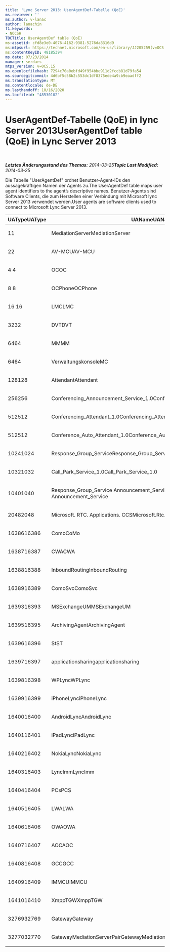 ```yaml
---
title: 'Lync Server 2013: UserAgentDef-Tabelle (QoE)'
ms.reviewer: ''
ms.author: v-lanac
author: lanachin
f1.keywords:
- NOCSH
TOCTitle: UserAgentDef table (QoE)
ms:assetid: cfd8e3e0-4076-4162-9381-5276da8316d9
ms:mtpsurl: https://technet.microsoft.com/en-us/library/JJ205259(v=OCS.15)
ms:contentKeyID: 48185394
ms.date: 07/23/2014
manager: serdars
mtps_version: v=OCS.15
ms.openlocfilehash: 7294c70a0ebfd49f954bbe911d2fccb81d79fa54
ms.sourcegitcommit: 4d6bf5c58b2c553dc1df8375ede4a9cb9eaadff2
ms.translationtype: MT
ms.contentlocale: de-DE
ms.lasthandoff: 10/16/2020
ms.locfileid: "48530102"
---
```

# <a name="useragentdef-table-qoe-in-lync-server-2013"></a><span data-ttu-id="d8201-102">UserAgentDef-Tabelle (QoE) in lync Server 2013</span><span class="sxs-lookup"><span data-stu-id="d8201-102">UserAgentDef table (QoE) in Lync Server 2013</span></span>

<div data-xmlns="http://www.w3.org/1999/xhtml">

<div class="topic" data-xmlns="http://www.w3.org/1999/xhtml" data-msxsl="urn:schemas-microsoft-com:xslt" data-cs="https://msdn.microsoft.com/">

<div data-asp="https://msdn2.microsoft.com/asp">



</div>

<div id="mainSection">

<div id="mainBody">

<span> </span>

<span data-ttu-id="d8201-103">_**Letztes Änderungsstand des Themas:** 2014-03-25_</span><span class="sxs-lookup"><span data-stu-id="d8201-103">_**Topic Last Modified:** 2014-03-25_</span></span>

<span data-ttu-id="d8201-104">Die Tabelle "UserAgentDef" ordnet Benutzer-Agent-IDs den aussagekräftigen Namen der Agents zu.</span><span class="sxs-lookup"><span data-stu-id="d8201-104">The UserAgentDef table maps user agent identifiers to the agent’s descriptive names.</span></span> <span data-ttu-id="d8201-105">Benutzer-Agents sind Software Clients, die zum Herstellen einer Verbindung mit Microsoft lync Server 2013 verwendet werden.</span><span class="sxs-lookup"><span data-stu-id="d8201-105">User agents are software clients used to connect to Microsoft Lync Server 2013.</span></span>


<table>
<colgroup>
<col style="width: 33%" />
<col style="width: 33%" />
<col style="width: 33%" />
</colgroup>
<thead>
<tr class="header">
<th><span data-ttu-id="d8201-106">UAType</span><span class="sxs-lookup"><span data-stu-id="d8201-106">UAType</span></span></th>
<th><span data-ttu-id="d8201-107">UAName</span><span class="sxs-lookup"><span data-stu-id="d8201-107">UAName</span></span></th>
<th><span data-ttu-id="d8201-108">UACategory</span><span class="sxs-lookup"><span data-stu-id="d8201-108">UACategory</span></span></th>
</tr>
</thead>
<tbody>
<tr class="odd">
<td><p><span data-ttu-id="d8201-109">1</span><span class="sxs-lookup"><span data-stu-id="d8201-109">1</span></span></p></td>
<td><p><span data-ttu-id="d8201-110">MediationServer</span><span class="sxs-lookup"><span data-stu-id="d8201-110">MediationServer</span></span></p></td>
<td><p><span data-ttu-id="d8201-111">MediationServer</span><span class="sxs-lookup"><span data-stu-id="d8201-111">MediationServer</span></span></p></td>
</tr>
<tr class="even">
<td><p><span data-ttu-id="d8201-112">2</span><span class="sxs-lookup"><span data-stu-id="d8201-112">2</span></span></p></td>
<td><p><span data-ttu-id="d8201-113">AV-MCU</span><span class="sxs-lookup"><span data-stu-id="d8201-113">AV-MCU</span></span></p></td>
<td><p><span data-ttu-id="d8201-114">AV-MCU</span><span class="sxs-lookup"><span data-stu-id="d8201-114">AV-MCU</span></span></p></td>
</tr>
<tr class="odd">
<td><p><span data-ttu-id="d8201-115">4 </span><span class="sxs-lookup"><span data-stu-id="d8201-115">4</span></span></p></td>
<td><p><span data-ttu-id="d8201-116">OC</span><span class="sxs-lookup"><span data-stu-id="d8201-116">OC</span></span></p></td>
<td><p><span data-ttu-id="d8201-117">OC</span><span class="sxs-lookup"><span data-stu-id="d8201-117">OC</span></span></p></td>
</tr>
<tr class="even">
<td><p><span data-ttu-id="d8201-118">8 </span><span class="sxs-lookup"><span data-stu-id="d8201-118">8</span></span></p></td>
<td><p><span data-ttu-id="d8201-119">OCPhone</span><span class="sxs-lookup"><span data-stu-id="d8201-119">OCPhone</span></span></p></td>
<td><p><span data-ttu-id="d8201-120">OCPhone</span><span class="sxs-lookup"><span data-stu-id="d8201-120">OCPhone</span></span></p></td>
</tr>
<tr class="odd">
<td><p><span data-ttu-id="d8201-121">16 </span><span class="sxs-lookup"><span data-stu-id="d8201-121">16</span></span></p></td>
<td><p><span data-ttu-id="d8201-122">LMC</span><span class="sxs-lookup"><span data-stu-id="d8201-122">LMC</span></span></p></td>
<td><p><span data-ttu-id="d8201-123">LMC</span><span class="sxs-lookup"><span data-stu-id="d8201-123">LMC</span></span></p></td>
</tr>
<tr class="even">
<td><p><span data-ttu-id="d8201-124">32</span><span class="sxs-lookup"><span data-stu-id="d8201-124">32</span></span></p></td>
<td><p><span data-ttu-id="d8201-125">DVT</span><span class="sxs-lookup"><span data-stu-id="d8201-125">DVT</span></span></p></td>
<td><p><span data-ttu-id="d8201-126">DVT</span><span class="sxs-lookup"><span data-stu-id="d8201-126">DVT</span></span></p></td>
</tr>
<tr class="odd">
<td><p><span data-ttu-id="d8201-127">64</span><span class="sxs-lookup"><span data-stu-id="d8201-127">64</span></span></p></td>
<td><p><span data-ttu-id="d8201-128">MM</span><span class="sxs-lookup"><span data-stu-id="d8201-128">MM</span></span></p></td>
<td><p><span data-ttu-id="d8201-129">MM</span><span class="sxs-lookup"><span data-stu-id="d8201-129">MM</span></span></p></td>
</tr>
<tr class="even">
<td><p><span data-ttu-id="d8201-130">64</span><span class="sxs-lookup"><span data-stu-id="d8201-130">64</span></span></p></td>
<td><p><span data-ttu-id="d8201-131">Verwaltungskonsole</span><span class="sxs-lookup"><span data-stu-id="d8201-131">MC</span></span></p></td>
<td><p><span data-ttu-id="d8201-132">MM</span><span class="sxs-lookup"><span data-stu-id="d8201-132">MM</span></span></p></td>
</tr>
<tr class="odd">
<td><p><span data-ttu-id="d8201-133">128</span><span class="sxs-lookup"><span data-stu-id="d8201-133">128</span></span></p></td>
<td><p><span data-ttu-id="d8201-134">Attendant</span><span class="sxs-lookup"><span data-stu-id="d8201-134">Attendant</span></span></p></td>
<td><p><span data-ttu-id="d8201-135">Attendant</span><span class="sxs-lookup"><span data-stu-id="d8201-135">Attendant</span></span></p></td>
</tr>
<tr class="even">
<td><p><span data-ttu-id="d8201-136">256</span><span class="sxs-lookup"><span data-stu-id="d8201-136">256</span></span></p></td>
<td><p><span data-ttu-id="d8201-137">Conferencing_Announcement_Service_1.0</span><span class="sxs-lookup"><span data-stu-id="d8201-137">Conferencing_Announcement_Service_1.0</span></span></p></td>
<td><p><span data-ttu-id="d8201-138">CAS</span><span class="sxs-lookup"><span data-stu-id="d8201-138">CAS</span></span></p></td>
</tr>
<tr class="odd">
<td><p><span data-ttu-id="d8201-139">512</span><span class="sxs-lookup"><span data-stu-id="d8201-139">512</span></span></p></td>
<td><p><span data-ttu-id="d8201-140">Conferencing_Attendant_1.0</span><span class="sxs-lookup"><span data-stu-id="d8201-140">Conferencing_Attendant_1.0</span></span></p></td>
<td><p><span data-ttu-id="d8201-141">CAA</span><span class="sxs-lookup"><span data-stu-id="d8201-141">CAA</span></span></p></td>
</tr>
<tr class="even">
<td><p><span data-ttu-id="d8201-142">512</span><span class="sxs-lookup"><span data-stu-id="d8201-142">512</span></span></p></td>
<td><p><span data-ttu-id="d8201-143">Conference_Auto_Attendant_1.0</span><span class="sxs-lookup"><span data-stu-id="d8201-143">Conference_Auto_Attendant_1.0</span></span></p></td>
<td><p><span data-ttu-id="d8201-144">CAA</span><span class="sxs-lookup"><span data-stu-id="d8201-144">CAA</span></span></p></td>
</tr>
<tr class="odd">
<td><p><span data-ttu-id="d8201-145">1024</span><span class="sxs-lookup"><span data-stu-id="d8201-145">1024</span></span></p></td>
<td><p><span data-ttu-id="d8201-146">Response_Group_Service</span><span class="sxs-lookup"><span data-stu-id="d8201-146">Response_Group_Service</span></span></p></td>
<td><p><span data-ttu-id="d8201-147">RGS</span><span class="sxs-lookup"><span data-stu-id="d8201-147">RGS</span></span></p></td>
</tr>
<tr class="even">
<td><p><span data-ttu-id="d8201-148">1032</span><span class="sxs-lookup"><span data-stu-id="d8201-148">1032</span></span></p></td>
<td><p><span data-ttu-id="d8201-149">Call_Park_Service_1.0</span><span class="sxs-lookup"><span data-stu-id="d8201-149">Call_Park_Service_1.0</span></span></p></td>
<td><p><span data-ttu-id="d8201-150">CPS</span><span class="sxs-lookup"><span data-stu-id="d8201-150">CPS</span></span></p></td>
</tr>
<tr class="odd">
<td><p><span data-ttu-id="d8201-151">1040</span><span class="sxs-lookup"><span data-stu-id="d8201-151">1040</span></span></p></td>
<td><p><span data-ttu-id="d8201-152">Response_Group_Service Announcement_Service</span><span class="sxs-lookup"><span data-stu-id="d8201-152">Response_Group_Service Announcement_Service</span></span></p></td>
<td><p><span data-ttu-id="d8201-153">AS</span><span class="sxs-lookup"><span data-stu-id="d8201-153">AS</span></span></p></td>
</tr>
<tr class="even">
<td><p><span data-ttu-id="d8201-154">2048</span><span class="sxs-lookup"><span data-stu-id="d8201-154">2048</span></span></p></td>
<td><p><span data-ttu-id="d8201-155">Microsoft. RTC. Applications. CCS</span><span class="sxs-lookup"><span data-stu-id="d8201-155">Microsoft.Rtc.Applications.Ccs</span></span></p></td>
<td><p><span data-ttu-id="d8201-156">CCS</span><span class="sxs-lookup"><span data-stu-id="d8201-156">CCS</span></span></p></td>
</tr>
<tr class="odd">
<td><p><span data-ttu-id="d8201-157">16386</span><span class="sxs-lookup"><span data-stu-id="d8201-157">16386</span></span></p></td>
<td><p><span data-ttu-id="d8201-158">Como</span><span class="sxs-lookup"><span data-stu-id="d8201-158">CoMo</span></span></p></td>
<td><p><span data-ttu-id="d8201-159">Como</span><span class="sxs-lookup"><span data-stu-id="d8201-159">CoMo</span></span></p></td>
</tr>
<tr class="even">
<td><p><span data-ttu-id="d8201-160">16387</span><span class="sxs-lookup"><span data-stu-id="d8201-160">16387</span></span></p></td>
<td><p><span data-ttu-id="d8201-161">CWA</span><span class="sxs-lookup"><span data-stu-id="d8201-161">CWA</span></span></p></td>
<td><p><span data-ttu-id="d8201-162">CWA</span><span class="sxs-lookup"><span data-stu-id="d8201-162">CWA</span></span></p></td>
</tr>
<tr class="odd">
<td><p><span data-ttu-id="d8201-163">16388</span><span class="sxs-lookup"><span data-stu-id="d8201-163">16388</span></span></p></td>
<td><p><span data-ttu-id="d8201-164">InboundRouting</span><span class="sxs-lookup"><span data-stu-id="d8201-164">InboundRouting</span></span></p></td>
<td><p><span data-ttu-id="d8201-165">InboundRouting</span><span class="sxs-lookup"><span data-stu-id="d8201-165">InboundRouting</span></span></p></td>
</tr>
<tr class="even">
<td><p><span data-ttu-id="d8201-166">16389</span><span class="sxs-lookup"><span data-stu-id="d8201-166">16389</span></span></p></td>
<td><p><span data-ttu-id="d8201-167">ComoSvc</span><span class="sxs-lookup"><span data-stu-id="d8201-167">ComoSvc</span></span></p></td>
<td><p><span data-ttu-id="d8201-168">ComoSvc</span><span class="sxs-lookup"><span data-stu-id="d8201-168">ComoSvc</span></span></p></td>
</tr>
<tr class="odd">
<td><p><span data-ttu-id="d8201-169">16393</span><span class="sxs-lookup"><span data-stu-id="d8201-169">16393</span></span></p></td>
<td><p><span data-ttu-id="d8201-170">MSExchangeUM</span><span class="sxs-lookup"><span data-stu-id="d8201-170">MSExchangeUM</span></span></p></td>
<td><p><span data-ttu-id="d8201-171">ExUM</span><span class="sxs-lookup"><span data-stu-id="d8201-171">ExUM</span></span></p></td>
</tr>
<tr class="even">
<td><p><span data-ttu-id="d8201-172">16395</span><span class="sxs-lookup"><span data-stu-id="d8201-172">16395</span></span></p></td>
<td><p><span data-ttu-id="d8201-173">ArchivingAgent</span><span class="sxs-lookup"><span data-stu-id="d8201-173">ArchivingAgent</span></span></p></td>
<td><p><span data-ttu-id="d8201-174">ARCHAGENT</span><span class="sxs-lookup"><span data-stu-id="d8201-174">ARCHAGENT</span></span></p></td>
</tr>
<tr class="odd">
<td><p><span data-ttu-id="d8201-175">16396</span><span class="sxs-lookup"><span data-stu-id="d8201-175">16396</span></span></p></td>
<td><p><span data-ttu-id="d8201-176">St</span><span class="sxs-lookup"><span data-stu-id="d8201-176">ST</span></span></p></td>
<td><p><span data-ttu-id="d8201-177">St</span><span class="sxs-lookup"><span data-stu-id="d8201-177">ST</span></span></p></td>
</tr>
<tr class="even">
<td><p><span data-ttu-id="d8201-178">16397</span><span class="sxs-lookup"><span data-stu-id="d8201-178">16397</span></span></p></td>
<td><p><span data-ttu-id="d8201-179">applicationsharing</span><span class="sxs-lookup"><span data-stu-id="d8201-179">applicationsharing</span></span></p></td>
<td><p><span data-ttu-id="d8201-180">ASMCU</span><span class="sxs-lookup"><span data-stu-id="d8201-180">ASMCU</span></span></p></td>
</tr>
<tr class="odd">
<td><p><span data-ttu-id="d8201-181">16398</span><span class="sxs-lookup"><span data-stu-id="d8201-181">16398</span></span></p></td>
<td><p><span data-ttu-id="d8201-182">WPLync</span><span class="sxs-lookup"><span data-stu-id="d8201-182">WPLync</span></span></p></td>
<td><p><span data-ttu-id="d8201-183">WPLync</span><span class="sxs-lookup"><span data-stu-id="d8201-183">WPLync</span></span></p></td>
</tr>
<tr class="even">
<td><p><span data-ttu-id="d8201-184">16399</span><span class="sxs-lookup"><span data-stu-id="d8201-184">16399</span></span></p></td>
<td><p><span data-ttu-id="d8201-185">iPhoneLync</span><span class="sxs-lookup"><span data-stu-id="d8201-185">iPhoneLync</span></span></p></td>
<td><p><span data-ttu-id="d8201-186">iPhoneLync</span><span class="sxs-lookup"><span data-stu-id="d8201-186">iPhoneLync</span></span></p></td>
</tr>
<tr class="odd">
<td><p><span data-ttu-id="d8201-187">16400</span><span class="sxs-lookup"><span data-stu-id="d8201-187">16400</span></span></p></td>
<td><p><span data-ttu-id="d8201-188">AndroidLync</span><span class="sxs-lookup"><span data-stu-id="d8201-188">AndroidLync</span></span></p></td>
<td><p><span data-ttu-id="d8201-189">AndroidLync</span><span class="sxs-lookup"><span data-stu-id="d8201-189">AndroidLync</span></span></p></td>
</tr>
<tr class="even">
<td><p><span data-ttu-id="d8201-190">16401</span><span class="sxs-lookup"><span data-stu-id="d8201-190">16401</span></span></p></td>
<td><p><span data-ttu-id="d8201-191">iPadLync</span><span class="sxs-lookup"><span data-stu-id="d8201-191">iPadLync</span></span></p></td>
<td><p><span data-ttu-id="d8201-192">iPadLync</span><span class="sxs-lookup"><span data-stu-id="d8201-192">iPadLync</span></span></p></td>
</tr>
<tr class="odd">
<td><p><span data-ttu-id="d8201-193">16402</span><span class="sxs-lookup"><span data-stu-id="d8201-193">16402</span></span></p></td>
<td><p><span data-ttu-id="d8201-194">NokiaLync</span><span class="sxs-lookup"><span data-stu-id="d8201-194">NokiaLync</span></span></p></td>
<td><p><span data-ttu-id="d8201-195">NokiaLync</span><span class="sxs-lookup"><span data-stu-id="d8201-195">NokiaLync</span></span></p></td>
</tr>
<tr class="even">
<td><p><span data-ttu-id="d8201-196">16403</span><span class="sxs-lookup"><span data-stu-id="d8201-196">16403</span></span></p></td>
<td><p><span data-ttu-id="d8201-197">LyncImm</span><span class="sxs-lookup"><span data-stu-id="d8201-197">LyncImm</span></span></p></td>
<td><p><span data-ttu-id="d8201-198">LyncImm</span><span class="sxs-lookup"><span data-stu-id="d8201-198">LyncImm</span></span></p></td>
</tr>
<tr class="odd">
<td><p><span data-ttu-id="d8201-199">16404</span><span class="sxs-lookup"><span data-stu-id="d8201-199">16404</span></span></p></td>
<td><p><span data-ttu-id="d8201-200">PCs</span><span class="sxs-lookup"><span data-stu-id="d8201-200">PCS</span></span></p></td>
<td><p><span data-ttu-id="d8201-201">PCs</span><span class="sxs-lookup"><span data-stu-id="d8201-201">PCS</span></span></p></td>
</tr>
<tr class="even">
<td><p><span data-ttu-id="d8201-202">16405</span><span class="sxs-lookup"><span data-stu-id="d8201-202">16405</span></span></p></td>
<td><p><span data-ttu-id="d8201-203">LWA</span><span class="sxs-lookup"><span data-stu-id="d8201-203">LWA</span></span></p></td>
<td><p><span data-ttu-id="d8201-204">LWA</span><span class="sxs-lookup"><span data-stu-id="d8201-204">LWA</span></span></p></td>
</tr>
<tr class="odd">
<td><p><span data-ttu-id="d8201-205">16406</span><span class="sxs-lookup"><span data-stu-id="d8201-205">16406</span></span></p></td>
<td><p><span data-ttu-id="d8201-206">OWA</span><span class="sxs-lookup"><span data-stu-id="d8201-206">OWA</span></span></p></td>
<td><p><span data-ttu-id="d8201-207">OWA</span><span class="sxs-lookup"><span data-stu-id="d8201-207">OWA</span></span></p></td>
</tr>
<tr class="even">
<td><p><span data-ttu-id="d8201-208">16407</span><span class="sxs-lookup"><span data-stu-id="d8201-208">16407</span></span></p></td>
<td><p><span data-ttu-id="d8201-209">AOC</span><span class="sxs-lookup"><span data-stu-id="d8201-209">AOC</span></span></p></td>
<td><p><span data-ttu-id="d8201-210">AOC</span><span class="sxs-lookup"><span data-stu-id="d8201-210">AOC</span></span></p></td>
</tr>
<tr class="odd">
<td><p><span data-ttu-id="d8201-211">16408</span><span class="sxs-lookup"><span data-stu-id="d8201-211">16408</span></span></p></td>
<td><p><span data-ttu-id="d8201-212">GCC</span><span class="sxs-lookup"><span data-stu-id="d8201-212">GCC</span></span></p></td>
<td><p><span data-ttu-id="d8201-213">GCC</span><span class="sxs-lookup"><span data-stu-id="d8201-213">GCC</span></span></p></td>
</tr>
<tr class="even">
<td><p><span data-ttu-id="d8201-214">16409</span><span class="sxs-lookup"><span data-stu-id="d8201-214">16409</span></span></p></td>
<td><p><span data-ttu-id="d8201-215">IMMCU</span><span class="sxs-lookup"><span data-stu-id="d8201-215">IMMCU</span></span></p></td>
<td><p><span data-ttu-id="d8201-216">IMMCU</span><span class="sxs-lookup"><span data-stu-id="d8201-216">IMMCU</span></span></p></td>
</tr>
<tr class="odd">
<td><p><span data-ttu-id="d8201-217">16410</span><span class="sxs-lookup"><span data-stu-id="d8201-217">16410</span></span></p></td>
<td><p><span data-ttu-id="d8201-218">XmppTGW</span><span class="sxs-lookup"><span data-stu-id="d8201-218">XmppTGW</span></span></p></td>
<td><p><span data-ttu-id="d8201-219">XmppGateway</span><span class="sxs-lookup"><span data-stu-id="d8201-219">XmppGateway</span></span></p></td>
</tr>
<tr class="even">
<td><p><span data-ttu-id="d8201-220">32769</span><span class="sxs-lookup"><span data-stu-id="d8201-220">32769</span></span></p></td>
<td><p><span data-ttu-id="d8201-221">Gateway</span><span class="sxs-lookup"><span data-stu-id="d8201-221">Gateway</span></span></p></td>
<td><p><span data-ttu-id="d8201-222">Gateway</span><span class="sxs-lookup"><span data-stu-id="d8201-222">Gateway</span></span></p></td>
</tr>
<tr class="odd">
<td><p><span data-ttu-id="d8201-223">32770</span><span class="sxs-lookup"><span data-stu-id="d8201-223">32770</span></span></p></td>
<td><p><span data-ttu-id="d8201-224">GatewayMediationServerPair</span><span class="sxs-lookup"><span data-stu-id="d8201-224">GatewayMediationServerPair</span></span></p></td>
<td><p><span data-ttu-id="d8201-225">GatewayMediationServerPair</span><span class="sxs-lookup"><span data-stu-id="d8201-225">GatewayMediationServerPair</span></span></p></td>
</tr>
</tbody>
</table>


</div>

<span> </span>

</div>

</div>

</div>

